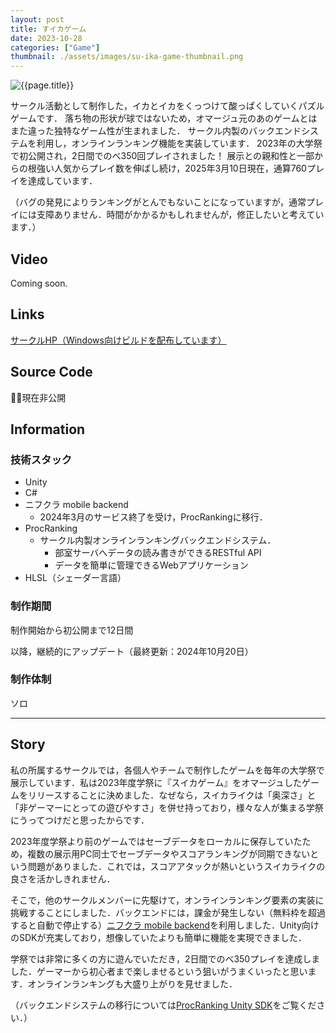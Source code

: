 ```yaml
---
layout: post
title: すイカゲーム
date: 2023-10-28
categories: ["Game"]
thumbnail: ./assets/images/su-ika-game-thumbnail.png
---
```


![{{page.title}}]({{site.baseurl}}/assets/images/su-ika-game-thumbnail.png)

サークル活動として制作した，イカとイカをくっつけて酸っぱくしていくパズルゲームです．
落ち物の形状が球ではないため，オマージュ元のあのゲームとはまた違った独特なゲーム性が生まれました．
サークル内製のバックエンドシステムを利用し，オンラインランキング機能を実装しています．
2023年の大学祭で初公開され，2日間でのべ350回プレイされました！
展示との親和性と一部からの根強い人気からプレイ数を伸ばし続け，2025年3月10日現在，通算760プレイを達成しています．

（バグの発見によりランキングがとんでもないことになっていますが，通常プレイには支障ありません．時間がかかるかもしれませんが，修正したいと考えています．）

## Video

Coming soon.

## Links

[サークルHP（Windows向けビルドを配布しています）](https://micomprocedure.com/works/236)

## Source Code

:bowing_man:現在非公開

## Information

### 技術スタック

- Unity
- C#
- ニフクラ mobile backend
  - 2024年3月のサービス終了を受け，ProcRankingに移行．
- ProcRanking
  - サークル内製オンラインランキングバックエンドシステム．
    - 部室サーバへデータの読み書きができるRESTful API
    - データを簡単に管理できるWebアプリケーション
- HLSL（シェーダー言語）

### 制作期間

制作開始から初公開まで12日間

以降，継続的にアップデート（最終更新：2024年10月20日）

### 制作体制

ソロ

---

## Story

私の所属するサークルでは，各個人やチームで制作したゲームを毎年の大学祭で展示しています．私は2023年度学祭に『スイカゲーム』をオマージュしたゲームをリリースすることに決めました．なぜなら，スイカライクは「奥深さ」と「非ゲーマーにとっての遊びやすさ」を併せ持っており，様々な人が集まる学祭にうってつけだと思ったからです．

2023年度学祭より前のゲームではセーブデータをローカルに保存していたため，複数の展示用PC同士でセーブデータやスコアランキングが同期できないという問題がありました．これでは，スコアアタックが熱いというスイカライクの良さを活かしきれません．

そこで，他のサークルメンバーに先駆けて，オンラインランキング要素の実装に挑戦することにしました．バックエンドには，課金が発生しない（無料枠を超過すると自動で停止する）[ニフクラ mobile backend](https://mbaas.nifcloud.com/)を利用しました．Unity向けのSDKが充実しており，想像していたよりも簡単に機能を実現できました．

学祭では非常に多くの方に遊んでいただき，2日間でのべ350プレイを達成しました．ゲーマーから初心者まで楽しませるという狙いがうまくいったと思います．オンラインランキングも大盛り上がりを見せました．

（バックエンドシステムの移行については[ProcRanking Unity SDK]({{site.baseurl}}/works/procranking-unity-sdk)をご覧ください．）
